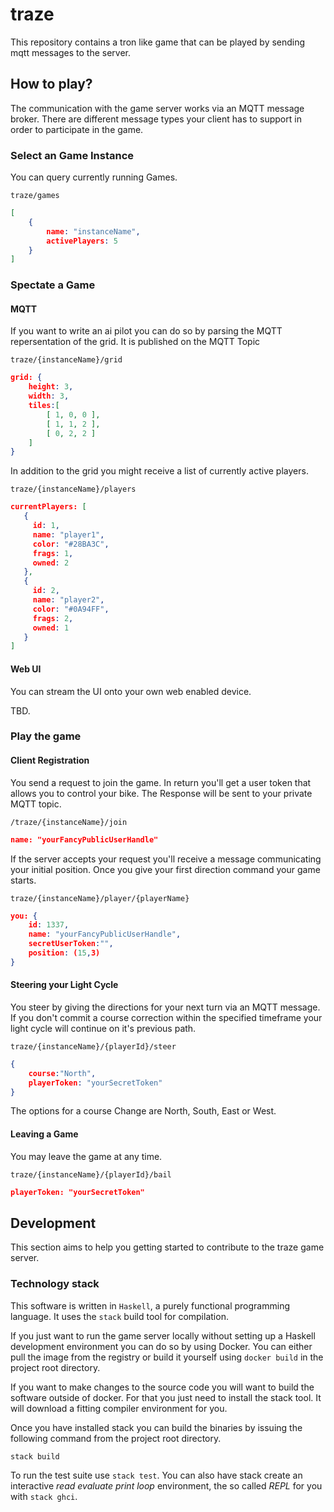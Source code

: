 # traze

This repository contains a tron like game that can be played by sending mqtt messages to the server. 

## How to play?
The communication with the game server works via an MQTT message broker. There are different message types your client has to support in order to participate in the game.

### Select an Game Instance
You can query currently running Games. 

`traze/games`
```json
[
    {
        name: "instanceName",
        activePlayers: 5
    }
]

```

### Spectate a Game

#### MQTT 
If you want to write an ai pilot you can do so by parsing the MQTT repersentation of the grid. It is published on the MQTT Topic

`traze/{instanceName}/grid`
```json
grid: {
    height: 3,
    width: 3,
    tiles:[
        [ 1, 0, 0 ],
        [ 1, 1, 2 ],
        [ 0, 2, 2 ]
    ]
}
```
In addition to the grid you might receive a list of currently active players.

`traze/{instanceName}/players`
```json
currentPlayers: [
   {
     id: 1,
     name: "player1",
     color: "#28BA3C",
     frags: 1,
     owned: 2
   },
   {
     id: 2,
     name: "player2",
     color: "#0A94FF",
     frags: 2,
     owned: 1
   }
]
```

#### Web UI
You can stream the UI onto your own web enabled device.

TBD.

### Play the game

#### Client Registration
You send a request to join the game. In return you'll get a user token that allows you to control your bike. The Response will be sent to your private MQTT topic.

`/traze/{instanceName}/join`
```json
name: "yourFancyPublicUserHandle"
```

If the server accepts your request you'll receive a message communicating your initial position. Once you give your first direction command your game starts.

`traze/{instanceName}/player/{playerName}`
```json
you: {
    id: 1337,
    name: "yourFancyPublicUserHandle",
    secretUserToken:"",
    position: (15,3)
}
```

#### Steering your Light Cycle
You steer by giving the directions for your next turn via an MQTT message. If you don't commit a course correction within the specified timeframe your light cycle will continue on it's previous path.

`traze/{instanceName}/{playerId}/steer`
```json
{
    course:"North",
    playerToken: "yourSecretToken"
}
```

The options for a course Change are North, South, East or West. 

#### Leaving a Game
You may leave the game at any time.

`traze/{instanceName}/{playerId}/bail`
```json
playerToken: "yourSecretToken"
```

## Development
This section aims to help you getting started to contribute to the traze game server. 

### Technology stack
This software is written in `Haskell`, a purely functional programming language. It uses the `stack` build tool for compilation. 

If you just want to run the game server locally without setting up a Haskell development environment you can do so by using Docker. You can either pull the image from the registry or build it yourself using `docker build` in the project root directory.

If you want to make changes to the source code you will want to build the software outside of docker. For that you just need to install the stack tool. It will download a fitting compiler environment for you.

Once you have installed stack you can build the binaries by issuing the following command from the project root directory.

```
stack build
```

To run the test suite use `stack test`. You can also have stack create an interactive _read evaluate print loop_ environment, the so called _REPL_ for you with `stack ghci`.
